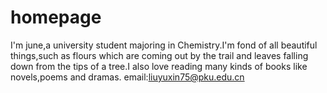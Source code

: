 # homepage
I'm june,a university student majoring in Chemistry.I'm fond of all beautiful things,such as flours which are coming out by the trail and leaves falling down from the tips of a tree.I also love reading many kinds of books like novels,poems and dramas.
email:liuyuxin75@pku.edu.cn
